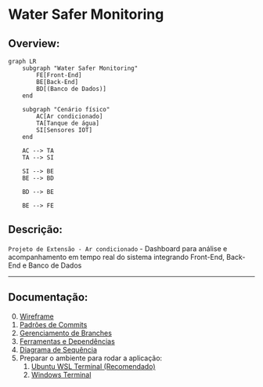 # **Water Safer Monitoring**

## Overview:

```mermaid
graph LR
    subgraph "Water Safer Monitoring" 
        FE[Front-End]
        BE[Back-End]
        BD[(Banco de Dados)]
    end

    subgraph "Cenário físico"
        AC[Ar condicionado]
        TA[Tanque de água]
        SI[Sensores IOT]
    end

    AC --> TA
    TA --> SI

    SI --> BE
    BE --> BD

    BD --> BE

    BE --> FE
```

## Descrição:

`Projeto de Extensão - Ar condicionado` - Dashboard para análise e acompanhamento em tempo real do sistema integrando Front-End, Back-End e Banco de Dados

----

## Documentação:

0. [Wireframe](docs/wireframe.png)
1. [Padrões de Commits](docs/commit-patterns.md)  
2. [Gerenciamento de Branches](/docs/branch-management.md)
3. [Ferramentas e Dependências](/docs/tools-and-dependencies.md)
4. [Diagrama de Sequência](/docs/sequence-diagram.md)
5. Preparar o ambiente para rodar a aplicação:  
    1. [Ubuntu WSL Terminal (Recomendado)](/docs/application-environment/ubuntu.md)
    2. [Windows Terminal](/docs/application-environment/windows.md)